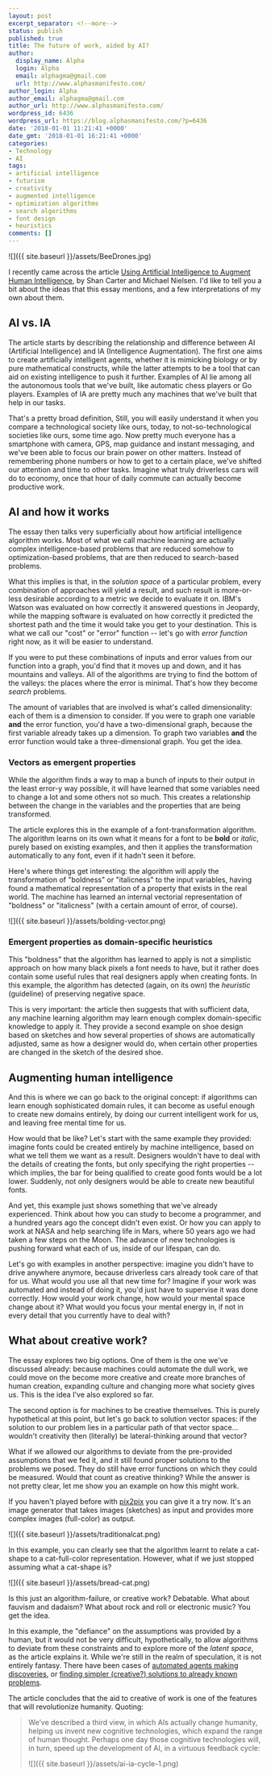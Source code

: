 ```yaml
---
layout: post
excerpt_separator: <!--more-->
status: publish
published: true
title: The future of work, aided by AI?
author:
  display_name: Alpha
  login: Alpha
  email: alphagma@gmail.com
  url: http://www.alphasmanifesto.com/
author_login: Alpha
author_email: alphagma@gmail.com
author_url: http://www.alphasmanifesto.com/
wordpress_id: 6436
wordpress_url: https://blog.alphasmanifesto.com/?p=6436
date: '2018-01-01 11:21:41 +0000'
date_gmt: '2018-01-01 16:21:41 +0000'
categories:
- Technology
- AI
tags:
- artificial intelligence
- futurism
- creativity
- augmented intelligence
- optimization algorithms
- search algorithms
- font design
- heuristics
comments: []
---
```


![]({{ site.baseurl }}/assets/BeeDrones.jpg)

I recently came across the article [Using Artificial Intelligence to Augment Human Intelligence](https://distill.pub/2017/aia/), by Shan Carter and Michael Nielsen. I'd like to tell you a bit about the ideas that this essay mentions, and a few interpretations of my own about them.

<!--more-->

## AI vs. IA

The article starts by describing the relationship and difference between AI (Artificial Intelligence) and IA (Intelligence Augmentation). The first one aims to create artificially intelligent agents, whether it is mimicking biology or by pure mathematical constructs, while the latter attempts to be a tool that can aid on existing intelligence to push it further. Examples of AI lie among all the autonomous tools that we've built, like automatic chess players or Go players. Examples of IA are pretty much any machines that we've built that help in our tasks.

That's a pretty broad definition, Still, you will easily understand it when you compare a technological society like ours, today, to not-so-technological societies like ours, some time ago. Now pretty much everyone has a smartphone with camera, GPS, map guidance and instant messaging, and we've been able to focus our brain power on other matters. Instead of remembering phone numbers or how to get to a certain place, we've shifted our attention and time to other tasks. Imagine what truly driverless cars will do to economy, once that hour of daily commute can actually become productive work.

## AI and how it works

The essay then talks very superficially about how artificial intelligence algorithm works. Most of what we call machine learning are actually complex intelligence-based problems that are reduced somehow to optimization-based problems, that are then reduced to search-based problems.

What this implies is that, in the _solution space_ of a particular problem, every combination of approaches will yield a result, and such result is more-or-less desirable according to a metric we decide to evaluate it on. IBM's Watson was evaluated on how correctly it answered questions in Jeopardy, while the mapping software is evaluated on how correctly it predicted the shortest path and the time it would take you get to your destination. This is what we call our "cost" or "error" function -- let's go with _error function_ right now, as it will be easier to understand.

If you were to put these combinations of inputs and error values from our function into a graph, you'd find that it moves up and down, and it has mountains and valleys. All of the algorithms are trying to find the bottom of the valleys: the places where the error is minimal. That's how they become _search_ problems.

The amount of variables that are involved is what's called dimensionality: each of them is a dimension to consider. If you were to graph one variable **and** the error function, you'd have a two-dimensional graph, because the first variable already takes up a dimension. To graph two variables **and** the error function would take a three-dimensional graph. You get the idea.

### Vectors as emergent properties

While the algorithm finds a way to map a bunch of inputs to their output in the least error-y way possible, it will have learned that some variables need to change a lot and some others not so much. This creates a relationship between the change in the variables and the properties that are being transformed.

The article explores this in the example of a font-transformation algorithm. The algorithm learns on its own what it means for a font to be **bold** or _italic_, purely based on existing examples, and then it applies the transformation automatically to any font, even if it hadn't seen it before.

Here's where things get interesting: the algorithm will apply the transformation of "boldness" or "italicness" to the input variables, having found a mathematical representation of a property that exists in the real world. The machine has learned an internal vectorial representation of "boldness" or "italicness" (with a certain amount of error, of course).

![]({{ site.baseurl }}/assets/bolding-vector.png)

### Emergent properties as domain-specific heuristics

This "boldness" that the algorithm has learned to apply is not a simplistic approach on how many black pixels a font needs to have, but it rather does contain some useful rules that real designers apply when creating fonts. In this example, the algorithm has detected (again, on its own) the _heuristic_ (guideline) of preserving negative space.

This is very important: the article then suggests that with sufficient data, any machine learning algorithm may learn enough complex domain-specific knowledge to apply it. They provide a second example on shoe design based on sketches and how several properties of shows are automatically adjusted, same as how a designer would do, when certain other properties are changed in the sketch of the desired shoe.

## Augmenting human intelligence

And this is where we can go back to the original concept: if algorithms can learn enough sophisticated domain rules, it can become as useful enough to create new domains entirely, by doing our current intelligent work for us, and leaving free mental time for us.

How would that be like? Let's start with the same example they provided: imagine fonts could be created entirely by machine intelligence, based on what we tell them we want as a result. Designers wouldn't have to deal with the details of creating the fonts, but only specifying the right properties -- which implies, the bar for being qualified to create good fonts would be a lot lower. Suddenly, not only designers would be able to create new beautiful fonts.

And yet, this example just shows something that we've already experienced. Think about how you can study to become a programmer, and a hundred years ago the concept didn't even exist. Or how you can apply to work at NASA and help searching life in Mars, where 50 years ago we had taken a few steps on the Moon. The advance of new technologies is pushing forward what each of us, inside of our lifespan, can do.

Let's go with examples in another perspective: imagine you didn't have to drive anywhere anymore, because driverless cars already took care of that for us. What would you use all that new time for? Imagine if your work was automated and instead of doing it, you'd just have to supervise it was done correctly. How would your work change, how would your mental space change about it? What would you focus your mental energy in, if not in every detail that you currently have to deal with?

## What about creative work?

The essay explores two big options. One of them is the one we've discussed already: because machines could automate the dull work, we could move on the become more creative and create more branches of human creation, expanding culture and changing more what society gives us. This is the idea I've also explored so far.

The second option is for machines to be creative themselves. This is purely hypothetical at this point, but let's go back to solution vector spaces: if the solution to our problem lies in a particular path of that vector space... wouldn't creativity then (literally) be lateral-thinking around that vector?

What if we allowed our algorithms to deviate from the pre-provided assumptions that we fed it, and it still found proper solutions to the problems we posed. They do still have error functions on which they could be measured. Would that count as creative thinking? While the answer is not pretty clear, let me show you an example on how this might work.

If you haven't played before with [pix2pix](https://affinelayer.com/pixsrv/) you can give it a try now. It's an image generator that takes images (sketches) as input and provides more complex images (full-color) as output.

![]({{ site.baseurl }}/assets/traditionalcat.png)


In this example, you can clearly see that the algorithm learnt to relate a cat-shape to a cat-full-color representation. However, what if we just stopped assuming what a cat-shape is?

![]({{ site.baseurl }}/assets/bread-cat.png)


Is this just an algorithm-failure, or creative work? Debatable. What about fauvism and dadaism? What about rock and roll or electronic music? You get the idea.

In this example, the "defiance" on the assumptions was provided by a human, but it would not be very difficult, hypothetically, to allow algorithms to deviate from these constraints and to explore more of the _latent space_, as the article explains it. While we're still in the realm of speculation, it is not entirely fantasy. There have been cases of [automated agents making discoveries](https://www.wired.com/2009/04/robotscientist/), or [finding simpler (creative?) solutions to already known problems](https://books.google.ca/books?id=nUJdAAAAQBAJ&amp;lpg=PT97&amp;ots=2lG1GTehSG&amp;dq=Nathan%20Rochester%20returned%20to%20IBM%20after%20the%20Dartmouth%20workshop%20excited%20about%20discussions%20he%20had%20had%20with%20Marvin%20Minsky%20about%20Minsky%E2%80%99s%20ideas%20for%20a%20possible%20computer%20program%20for%20proving%20theorems%20in%20geometry&amp;pg=PT97#v=onepage&amp;q&amp;f=false).

The article concludes that the aid to creative of work is one of the features that will revolutionize humanity. Quoting:

> We&rsquo;ve described a third view, in which AIs actually change humanity, helping us invent new cognitive technologies, which expand the range of human thought. Perhaps one day those cognitive technologies will, in turn, speed up the development of AI, in a virtuous feedback cycle:
> 
> ![]({{ site.baseurl }}/assets/ai-ia-cycle-1.png)
